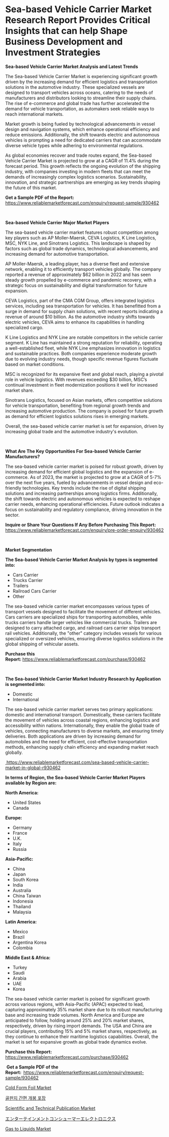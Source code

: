 <p><h1>Sea-based Vehicle Carrier Market Research Report Provides Critical Insights that can help Shape Business Development and Investment Strategies</h1></p><p><strong>Sea-based Vehicle Carrier Market Analysis and Latest Trends</strong></p>
<p><p>The Sea-based Vehicle Carrier Market is experiencing significant growth driven by the increasing demand for efficient logistics and transportation solutions in the automotive industry. These specialized vessels are designed to transport vehicles across oceans, catering to the needs of manufacturers and distributors looking to streamline their supply chains. The rise of e-commerce and global trade has further accelerated the demand for vehicle transportation, as automakers seek reliable ways to reach international markets.</p><p>Market growth is being fueled by technological advancements in vessel design and navigation systems, which enhance operational efficiency and reduce emissions. Additionally, the shift towards electric and autonomous vehicles is prompting a need for dedicated carriers that can accommodate diverse vehicle types while adhering to environmental regulations.</p><p>As global economies recover and trade routes expand, the Sea-based Vehicle Carrier Market is projected to grow at a CAGR of 11.4% during the forecast period. This growth reflects the ongoing evolution of the shipping industry, with companies investing in modern fleets that can meet the demands of increasingly complex logistics scenarios. Sustainability, innovation, and strategic partnerships are emerging as key trends shaping the future of this market.</p></p>
<p><strong>Get a Sample PDF of the Report:&nbsp;</strong> <a href="https://www.reliablemarketforecast.com/enquiry/request-sample/930462">https://www.reliablemarketforecast.com/enquiry/request-sample/930462</a></p>
<p>&nbsp;</p>
<p><strong>Sea-based Vehicle Carrier Major Market Players</strong></p>
<p><p>The sea-based vehicle carrier market features robust competition among key players such as AP Moller-Maersk, CEVA Logistics, K Line Logistics, MSC, NYK Line, and Sinotrans Logistics. This landscape is shaped by factors such as global trade dynamics, technological advancements, and increasing demand for automotive transportation.</p><p>AP Moller-Maersk, a leading player, has a diverse fleet and extensive network, enabling it to efficiently transport vehicles globally. The company reported a revenue of approximately $62 billion in 2022 and has seen steady growth propelled by e-commerce and pandemic recovery, with a strategic focus on sustainability and digital transformation for future expansion.</p><p>CEVA Logistics, part of the CMA CGM Group, offers integrated logistics services, including sea transportation for vehicles. It has benefitted from a surge in demand for supply chain solutions, with recent reports indicating a revenue of around $10 billion. As the automotive industry shifts towards electric vehicles, CEVA aims to enhance its capabilities in handling specialized cargo.</p><p>K Line Logistics and NYK Line are notable competitors in the vehicle carrier segment. K Line has maintained a strong reputation for reliability, operating a well-established fleet, while NYK Line emphasizes innovation in logistics and sustainable practices. Both companies experience moderate growth due to evolving industry needs, though specific revenue figures fluctuate based on market conditions.</p><p>MSC is recognized for its expansive fleet and global reach, playing a pivotal role in vehicle logistics. With revenues exceeding $30 billion, MSC’s continual investment in fleet modernization positions it well for increased market share.</p><p>Sinotrans Logistics, focused on Asian markets, offers competitive solutions for vehicle transportation, benefiting from regional growth trends and increasing automotive production. The company is poised for future growth as demand for efficient logistics solutions rises in emerging markets.</p><p>Overall, the sea-based vehicle carrier market is set for expansion, driven by increasing global trade and the automotive industry's evolution.</p></p>
<p>&nbsp;</p>
<p><strong>What Are The Key Opportunities For Sea-based Vehicle Carrier Manufacturers?</strong></p>
<p><p>The sea-based vehicle carrier market is poised for robust growth, driven by increasing demand for efficient global logistics and the expansion of e-commerce. As of 2023, the market is projected to grow at a CAGR of 5-7% over the next five years, fueled by advancements in vessel design and eco-friendly technologies. Key trends include the rise of digital shipping solutions and increasing partnerships among logistics firms. Additionally, the shift towards electric and autonomous vehicles is expected to reshape carrier needs, enhancing operational efficiencies. Future outlook indicates a focus on sustainability and regulatory compliance, driving innovation in the sector.</p></p>
<p><strong>Inquire or Share Your Questions If Any Before Purchasing This Report:</strong> <a href="https://www.reliablemarketforecast.com/enquiry/pre-order-enquiry/930462">https://www.reliablemarketforecast.com/enquiry/pre-order-enquiry/930462</a></p>
<p>&nbsp;</p>
<p><strong>Market Segmentation</strong></p>
<p><strong>The Sea-based Vehicle Carrier Market Analysis by types is segmented into:</strong></p>
<p><ul><li>Cars Carrier</li><li>Trucks Carrier</li><li>Trailers</li><li>Railroad Cars Carrier</li><li>Other</li></ul></p>
<p><p>The sea-based vehicle carrier market encompasses various types of transport vessels designed to facilitate the movement of different vehicles. Cars carriers are specialized ships for transporting automobiles, while trucks carriers handle larger vehicles like commercial trucks. Trailers are designed to carry attached cargo, and railroad cars carrier ships transport rail vehicles. Additionally, the "other" category includes vessels for various specialized or oversized vehicles, ensuring diverse logistics solutions in the global shipping of vehicular assets.</p></p>
<p><strong>Purchase this Report:&nbsp;</strong><a href="https://www.reliablemarketforecast.com/purchase/930462">https://www.reliablemarketforecast.com/purchase/930462</a></p>
<p>&nbsp;</p>
<p><strong>The Sea-based Vehicle Carrier Market Industry Research by Application is segmented into:</strong></p>
<p><ul><li>Domestic</li><li>International</li></ul></p>
<p><p>The sea-based vehicle carrier market serves two primary applications: domestic and international transport. Domestically, these carriers facilitate the movement of vehicles across coastal regions, enhancing logistics and accessibility within nations. Internationally, they enable the global trade of vehicles, connecting manufacturers to diverse markets, and ensuring timely deliveries. Both applications are driven by increasing demand for automobiles and the need for efficient, cost-effective transportation methods, enhancing supply chain efficiency and expanding market reach globally.</p></p>
<p><a href="https://www.reliablemarketforecast.com/sea-based-vehicle-carrier-market-in-global-r930462">&nbsp;https://www.reliablemarketforecast.com/sea-based-vehicle-carrier-market-in-global-r930462</a></p>
<p><strong>In terms of Region, the Sea-based Vehicle Carrier Market Players available by Region are:</strong></p>
<p>
    <p> <strong> North America: </strong>
        <ul>
            <li>United States</li>
            <li>Canada</li>
        </ul>
        </p> 
    <p> <strong> Europe: </strong>
        <ul>
            <li>Germany</li>
            <li>France</li>
            <li>U.K.</li>
            <li>Italy</li>
            <li>Russia</li>
        </ul>
        </p> 
    <p> <strong> Asia-Pacific: </strong>
        <ul>
            <li>China</li>
            <li>Japan</li>
            <li>South Korea</li>
            <li>India</li>
            <li>Australia</li>
            <li>China Taiwan</li>
            <li>Indonesia</li>
            <li>Thailand</li>
            <li>Malaysia</li>
        </ul>
        </p> 
    <p> <strong> Latin America: </strong>
        <ul>
            <li>Mexico</li>
            <li>Brazil</li>
            <li>Argentina Korea</li>
            <li>Colombia</li>
        </ul>
        </p> 
    <p> <strong> Middle East & Africa: </strong>
        <ul>
            <li>Turkey</li>
            <li>Saudi</li>
            <li>Arabia</li>
            <li>UAE</li>
            <li>Korea</li>
        </ul>
    </p>
    </p>
<p><p>The sea-based vehicle carrier market is poised for significant growth across various regions, with Asia-Pacific (APAC) expected to lead, capturing approximately 35% market share due to its robust manufacturing base and increasing trade volumes. North America and Europe are anticipated to follow, holding around 25% and 20% market shares, respectively, driven by rising import demands. The USA and China are crucial players, contributing 15% and 5% market shares, respectively, as they continue to enhance their maritime logistics capabilities. Overall, the market is set for expansive growth as global trade dynamics evolve.</p></p>
<p><strong>Purchase this Report: </strong><a href="https://www.reliablemarketforecast.com/purchase/930462">https://www.reliablemarketforecast.com/purchase/930462</a></p>
<p>&nbsp;<strong>Get a Sample PDF of the Report:&nbsp;&nbsp;</strong><a href="https://www.reliablemarketforecast.com/enquiry/request-sample/930462">https://www.reliablemarketforecast.com/enquiry/request-sample/930462</a></p>
<p><strong></strong></p>
<p><p><a href="https://issuu.com/reportprime-2/docs/cold-form-foil-market-size-2030.ppt_8ff5cd5f8bc2b0">Cold Form Foil Market</a></p><p><a href="https://medium.com/@puputzim_20688/%EC%84%B8%EA%B3%84-cardboard-easy-open-packaging-market-%EC%9D%80-2024%EC%97%90%EC%84%9C-2031%EB%A1%9C-%EC%97%B0%ED%8F%89%EA%B7%A0-%EC%A6%9D%EA%B0%80%EC%9C%A8%EC%9D%84-%EB%B3%B4%EC%9D%BC-%EA%B2%83%EC%9C%BC%EB%A1%9C-%EC%98%88%EC%83%81%EB%90%A9%EB%8B%88%EB%8B%A4-38f9abf0c2d0">골판지 간편 개봉 포장</a></p><p><a href="https://github.com/CliffMedina6/Market-Research-Report-List-6/blob/main/scientific-and-technical-publication-market.md">Scientific and Technical Publication Market</a></p><p><a href="https://medium.com/@vvjajdat22/entertainment-consumer-electronics-market-%E3%81%AF-%E3%82%B3%E3%82%B9%E3%83%88%E7%AE%A1%E7%90%86%E3%81%A8%E5%8A%B9%E7%8E%87%E5%90%91%E4%B8%8A%E3%82%92%E5%84%AA%E5%85%88%E3%81%97%E3%81%BE%E3%81%99-%E3%81%95%E3%82%89%E3%81%AB-%E5%A0%B1%E5%91%8A%E6%9B%B8%E3%81%AF%E5%B8%82%E5%A0%B4%E3%81%AE%E9%9C%80%E8%A6%81%E9%9D%A2%E3%81%A8%E4%BE%9B%E7%B5%A6%E9%9D%A2%E3%81%AE%E4%B8%A1%E6%96%B9%E3%82%92%E3%82%AB%E3%83%90%E3%83%BC%E3%81%97%E3%81%A6%E3%81%84%E3%81%BE%E3%81%99-740641ec7741">エンターテインメントコンシューマーエレクトロニクス</a></p><p><a href="https://www.linkedin.com/pulse/analyzing-key-drivers-gas-liquids-market-trends-future-outlook-ebzuf?trackingId=2WPYOBCqQqCOQvwYHwxFgQ%3D%3D">Gas to Liquids Market</a></p></p>